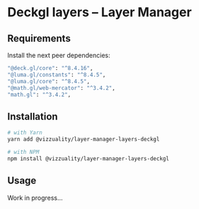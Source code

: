 # Deckgl layers – Layer Manager

## Requirements
Install the next peer dependencies:
```sh
"@deck.gl/core": "^8.4.16",
"@luma.gl/constants": "^8.4.5",
"@luma.gl/core": "^8.4.5",
"@math.gl/web-mercator": "^3.4.2",
"math.gl": "^3.4.2",

```


## Installation
```sh
# with Yarn
yarn add @vizzuality/layer-manager-layers-deckgl

# with NPM
npm install @vizzuality/layer-manager-layers-deckgl
```

## Usage
Work in progress...

